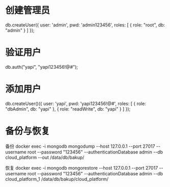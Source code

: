 # 创建管理员
db.createUser({ user: 'admin', pwd: 'admin123456', roles: [ { role: "root", db: "admin" } ] });

# 验证用户
db.auth("yapi", "yapi123456!@#");

# 添加用户
db.createUser()({
    user: 'yapi',
    pwd: 'yapi123456!@#',
    roles: [
        { role: "dbAdmin", db: "yapi" },
        { role: "readWrite", db: "yapi" }
    ]
});

# 备份与恢复

备份
docker exec -i mongodb mongodump --host 127.0.0.1 --port 27017 --username root --password "123456" --authenticationDatabase admin --db cloud_platform --out /data/db/bakup/

恢复
docker exec -i mongodb mongorestore --host 127.0.0.1 --port 27017 --username root --password "123456" --authenticationDatabase admin --db cloud_platform_1 /data/db/bakup/cloud_platform/
